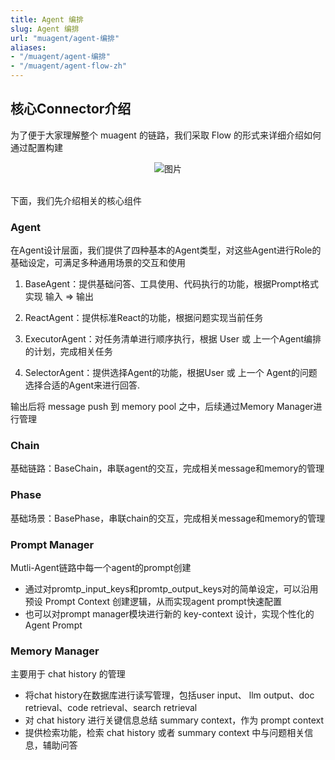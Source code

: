 ```yaml
---
title: Agent 编排
slug: Agent 编排
url: "muagent/agent-编排"
aliases:
- "/muagent/agent-编排"
- "/muagent/agent-flow-zh"
---
```




## 核心Connector介绍
为了便于大家理解整个 muagent 的链路，我们采取 Flow 的形式来详细介绍如何通过配置构建

<div align=center>
  <img src="/images/muagent/agent-flow.png" alt="图片">
</div>


<br>下面，我们先介绍相关的核心组件<br>

### Agent
在Agent设计层面，我们提供了四种基本的Agent类型，对这些Agent进行Role的基础设定，可满足多种通用场景的交互和使用
1. BaseAgent：提供基础问答、工具使用、代码执行的功能，根据Prompt格式实现 输入 => 输出

2. ReactAgent：提供标准React的功能，根据问题实现当前任务

3. ExecutorAgent：对任务清单进行顺序执行，根据 User 或 上一个Agent编排的计划，完成相关任务

4. SelectorAgent：提供选择Agent的功能，根据User 或 上一个 Agent的问题选择合适的Agent来进行回答.


输出后将 message push 到 memory pool 之中，后续通过Memory Manager进行管理

### Chain
基础链路：BaseChain，串联agent的交互，完成相关message和memory的管理

### Phase
基础场景：BasePhase，串联chain的交互，完成相关message和memory的管理

### Prompt Manager
Mutli-Agent链路中每一个agent的prompt创建
- 通过对promtp_input_keys和promtp_output_keys对的简单设定，可以沿用预设 Prompt Context 创建逻辑，从而实现agent prompt快速配置
- 也可以对prompt manager模块进行新的 key-context 设计，实现个性化的 Agent Prompt

### Memory Manager
主要用于 chat history 的管理
- 将chat history在数据库进行读写管理，包括user input、 llm output、doc retrieval、code retrieval、search retrieval
- 对 chat history 进行关键信息总结 summary context，作为 prompt context
- 提供检索功能，检索 chat history 或者 summary context 中与问题相关信息，辅助问答
